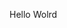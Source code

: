 Hello Wolrd





























































































































































































































































































































































































































































































































































































































































































































































































































































































































































































































































































































































































































































































































































































































































































































































































































































































































































































































































































































































































































































































































































































































































































































































































































































































































































































































































































































































































































































































































































































































































































































































































































































































































































































































































































































































































































































































































































































































































































































































































































































































































































































































































































































































































































































































































































































































